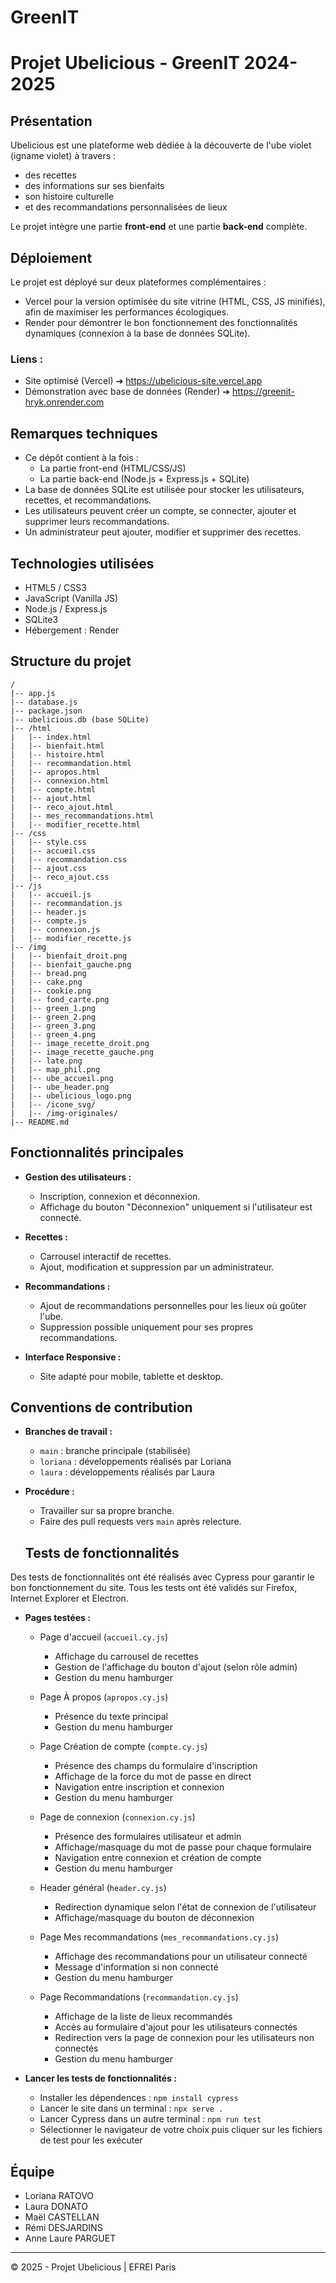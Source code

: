 # GreenIT

# Projet Ubelicious - GreenIT 2024-2025

## Présentation
Ubelicious est une plateforme web dédiée à la découverte de l'ube violet (igname violet) à travers :
- des recettes 
- des informations sur ses bienfaits
- son histoire culturelle
- et des recommandations personnalisées de lieux

Le projet intègre une partie **front-end** et une partie **back-end** complète.

## Déploiement

Le projet est déployé sur deux plateformes complémentaires :

- Vercel pour la version optimisée du site vitrine (HTML, CSS, JS minifiés), afin de maximiser les performances écologiques.
- Render pour démontrer le bon fonctionnement des fonctionnalités dynamiques (connexion à la base de données SQLite).

### Liens :
- Site optimisé (Vercel) ➔ https://ubelicious-site.vercel.app
- Démonstration avec base de données (Render) ➔ https://greenit-hryk.onrender.com


## Remarques techniques
- Ce dépôt contient à la fois :
  - La partie front-end (HTML/CSS/JS)
  - La partie back-end (Node.js + Express.js + SQLite)
- La base de données SQLite est utilisée pour stocker les utilisateurs, recettes, et recommandations.
- Les utilisateurs peuvent créer un compte, se connecter, ajouter et supprimer leurs recommandations.
- Un administrateur peut ajouter, modifier et supprimer des recettes.

## Technologies utilisées
- HTML5 / CSS3
- JavaScript (Vanilla JS)
- Node.js / Express.js
- SQLite3
- Hébergement : Render

## Structure du projet
```
/
|-- app.js
|-- database.js
|-- package.json
|-- ubelicious.db (base SQLite)
|-- /html
|   |-- index.html
|   |-- bienfait.html
|   |-- histoire.html
|   |-- recommandation.html
|   |-- apropos.html
|   |-- connexion.html
|   |-- compte.html
|   |-- ajout.html
|   |-- reco_ajout.html
|   |-- mes_recommandations.html
|   |-- modifier_recette.html
|-- /css
|   |-- style.css
|   |-- accueil.css
|   |-- recommandation.css
|   |-- ajout.css
|   |-- reco_ajout.css
|-- /js
|   |-- accueil.js
|   |-- recommandation.js
|   |-- header.js
|   |-- compte.js
|   |-- connexion.js
|   |-- modifier_recette.js
|-- /img
|   |-- bienfait_droit.png
|   |-- bienfait_gauche.png
|   |-- bread.png
|   |-- cake.png
|   |-- cookie.png
|   |-- fond_carte.png
|   |-- green_1.png
|   |-- green_2.png
|   |-- green_3.png
|   |-- green_4.png
|   |-- image_recette_droit.png
|   |-- image_recette_gauche.png
|   |-- late.png
|   |-- map_phil.png
|   |-- ube_accueil.png
|   |-- ube_header.png
|   |-- ubelicious_logo.png
|   |-- /icone_svg/
|   |-- /img-originales/
|-- README.md
```

## Fonctionnalités principales
- **Gestion des utilisateurs :**
  - Inscription, connexion et déconnexion.
  - Affichage du bouton "Déconnexion" uniquement si l'utilisateur est connecté.

- **Recettes :**
  - Carrousel interactif de recettes.
  - Ajout, modification et suppression par un administrateur.

- **Recommandations :**
  - Ajout de recommandations personnelles pour les lieux où goûter l'ube.
  - Suppression possible uniquement pour ses propres recommandations.

- **Interface Responsive :**
  - Site adapté pour mobile, tablette et desktop.

## Conventions de contribution
- **Branches de travail :**
  - `main` : branche principale (stabilisée)
  - `loriana` : développements réalisés par Loriana
  - `laura` :  développements réalisés par Laura

- **Procédure :**
  - Travailler sur sa propre branche.
  - Faire des pull requests vers `main` après relecture.
 
  ## Tests de fonctionnalités

Des tests de fonctionnalités ont été réalisés avec Cypress pour garantir le bon fonctionnement du site.
Tous les tests ont été validés sur Firefox, Internet Explorer et Electron.

- **Pages testées :**

  - Page d'accueil (`accueil.cy.js`)

    - Affichage du carrousel de recettes
    - Gestion de l'affichage du bouton d'ajout (selon rôle admin)
    - Gestion du menu hamburger

  - Page À propos (`apropos.cy.js`)

    - Présence du texte principal
    - Gestion du menu hamburger

  - Page Création de compte (`compte.cy.js`)

    - Présence des champs du formulaire d'inscription
    - Affichage de la force du mot de passe en direct
    - Navigation entre inscription et connexion
    - Gestion du menu hamburger

  - Page de connexion (`connexion.cy.js`)

    - Présence des formulaires utilisateur et admin
    - Affichage/masquage du mot de passe pour chaque formulaire
    - Navigation entre connexion et création de compte
    - Gestion du menu hamburger

  - Header général (`header.cy.js`)

    - Redirection dynamique selon l'état de connexion de l'utilisateur
    - Affichage/masquage du bouton de déconnexion

  - Page Mes recommandations (`mes_recommandations.cy.js`)

    - Affichage des recommandations pour un utilisateur connecté
    - Message d'information si non connecté
    - Gestion du menu hamburger

  - Page Recommandations (`recommandation.cy.js`)
    - Affichage de la liste de lieux recommandés
    - Accès au formulaire d'ajout pour les utilisateurs connectés
    - Redirection vers la page de connexion pour les utilisateurs non connectés
    - Gestion du menu hamburger

- **Lancer les tests de fonctionnalités :**
  - Installer les dépendences : `npm install cypress`
  - Lancer le site dans un terminal : `npx serve .`
  - Lancer Cypress dans un autre terminal : `npm run test`
  - Sélectionner le navigateur de votre choix puis cliquer sur les fichiers de test pour les exécuter

## Équipe
- Loriana RATOVO
- Laura DONATO
- Maël CASTELLAN
- Rémi DESJARDINS
- Anne Laure PARGUET

---

© 2025 - Projet Ubelicious | EFREI Paris
